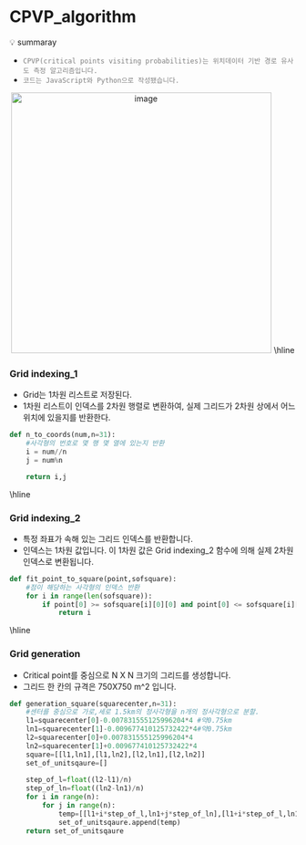 # CPVP_algorithm
💡 summaray
<ul><li><code style="color : Gray">CPVP(critical points visiting probabilities)는 위치데이터 기반 경로 유사도 측정 알고리즘입니다.</code></li><li><code style="color : Gray">코드는 JavaScript와 Python으로 작성됐습니다.</code></li></ul>

<p align="center">
<img width="457" alt="image" src="https://github.com/user-attachments/assets/506c15d4-ecf6-4e33-87b0-4bbc334a4dcc">
<p\>
\hline

### Grid indexing_1
* Grid는 1차원 리스트로 저장된다.
* 1차원 리스트이 인덱스를 2차원 행렬로 변환하여, 실제 그리드가 2차원 상에서 어느 위치에 있을지를 반환한다.

```python
def n_to_coords(num,n=31):
    #사각형의 번호로 몇 행 몇 열에 있는지 반환
    i = num//n
    j = num%n

    return i,j
```
\hline
### Grid indexing_2
* 특정 좌표가 속해 있는 그리드 인덱스를 반환합니다.
* 인덱스는 1차원 값입니다. 이 1차원 값은 Grid indexing_2 함수에 의해 실제 2차원 인덱스로 변환됩니다.

```python
def fit_point_to_square(point,sofsquare):
    #점이 해당하는 사각형의 인덱스 반환
    for i in range(len(sofsquare)):
        if point[0] >= sofsquare[i][0][0] and point[0] <= sofsquare[i][2][0] and  point[1] >= sofsquare[i][0][1] and point[1] <= sofsquare[i][2][1]:
            return i
```
\hline
### Grid generation
* Critical point를 중심으로 N X N 크기의 그리드를 생성합니다.
* 그리드 한 칸의 규격은 750X750 m^2 입니다.

```python
def generation_square(squarecenter,n=31):
    #센터를 중심으로 가로,세로 1.5km의 정사각형을 n개의 정사각형으로 분할.
    l1=squarecenter[0]-0.007831555125996204*4 #약0.75km
    ln1=squarecenter[1]-0.009677410125732422*4#약0.75km
    l2=squarecenter[0]+0.007831555125996204*4 
    ln2=squarecenter[1]+0.009677410125732422*4
    square=[[l1,ln1],[l1,ln2],[l2,ln1],[l2,ln2]]
    set_of_unitsqaure=[]
    
    step_of_l=float((l2-l1)/n)
    step_of_ln=float((ln2-ln1)/n)
    for i in range(n):
        for j in range(n):
            temp=[[l1+i*step_of_l,ln1+j*step_of_ln],[l1+i*step_of_l,ln1+(j+1)*step_of_ln],[l1+(i+1)*step_of_l,ln1+(j+1)*step_of_ln],[l1+(i+1)*step_of_l,ln1+j*step_of_ln]]
            set_of_unitsqaure.append(temp)
    return set_of_unitsqaure
```

